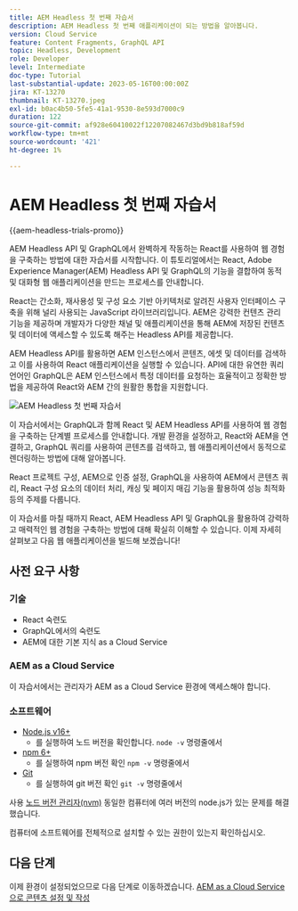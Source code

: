 ```yaml
---
title: AEM Headless 첫 번째 자습서
description: AEM Headless 첫 번째 애플리케이션이 되는 방법을 알아봅니다.
version: Cloud Service
feature: Content Fragments, GraphQL API
topic: Headless, Development
role: Developer
level: Intermediate
doc-type: Tutorial
last-substantial-update: 2023-05-16T00:00:00Z
jira: KT-13270
thumbnail: KT-13270.jpeg
exl-id: b0ac4b50-5fe5-41a1-9530-8e593d7000c9
duration: 122
source-git-commit: af928e60410022f12207082467d3bd9b818af59d
workflow-type: tm+mt
source-wordcount: '421'
ht-degree: 1%

---
```


# AEM Headless 첫 번째 자습서

{{aem-headless-trials-promo}}

AEM Headless API 및 GraphQL에서 완벽하게 작동하는 React를 사용하여 웹 경험을 구축하는 방법에 대한 자습서를 시작합니다. 이 튜토리얼에서는 React, Adobe Experience Manager(AEM) Headless API 및 GraphQL의 기능을 결합하여 동적 및 대화형 웹 애플리케이션을 만드는 프로세스를 안내합니다.

React는 간소화, 재사용성 및 구성 요소 기반 아키텍처로 알려진 사용자 인터페이스 구축을 위해 널리 사용되는 JavaScript 라이브러리입니다. AEM은 강력한 컨텐츠 관리 기능을 제공하며 개발자가 다양한 채널 및 애플리케이션을 통해 AEM에 저장된 컨텐츠 및 데이터에 액세스할 수 있도록 해주는 Headless API를 제공합니다.

AEM Headless API를 활용하면 AEM 인스턴스에서 콘텐츠, 에셋 및 데이터를 검색하고 이를 사용하여 React 애플리케이션을 실행할 수 있습니다. API에 대한 유연한 쿼리 언어인 GraphQL은 AEM 인스턴스에서 특정 데이터를 요청하는 효율적이고 정확한 방법을 제공하여 React와 AEM 간의 원활한 통합을 지원합니다.

![AEM Headless 첫 번째 자습서](./assets/overview/overview.png)

이 자습서에서는 GraphQL과 함께 React 및 AEM Headless API를 사용하여 웹 경험을 구축하는 단계별 프로세스를 안내합니다. 개발 환경을 설정하고, React와 AEM을 연결하고, GraphQL 쿼리를 사용하여 콘텐츠를 검색하고, 웹 애플리케이션에서 동적으로 렌더링하는 방법에 대해 알아봅니다.

React 프로젝트 구성, AEM으로 인증 설정, GraphQL을 사용하여 AEM에서 콘텐츠 쿼리, React 구성 요소의 데이터 처리, 캐싱 및 페이지 매김 기능을 활용하여 성능 최적화 등의 주제를 다룹니다.

이 자습서를 마칠 때까지 React, AEM Headless API 및 GraphQL을 활용하여 강력하고 매력적인 웹 경험을 구축하는 방법에 대해 확실히 이해할 수 있습니다. 이제 자세히 살펴보고 다음 웹 애플리케이션을 빌드해 보겠습니다!

## 사전 요구 사항

### 기술

+ React 숙련도
+ GraphQL에서의 숙련도
+ AEM에 대한 기본 지식 as a Cloud Service

### AEM as a Cloud Service

이 자습서에서는 관리자가 AEM as a Cloud Service 환경에 액세스해야 합니다.

### 소프트웨어

+ [Node.js v16+](https://nodejs.org/en/)
   + 를 실행하여 노드 버전을 확인합니다. `node -v` 명령줄에서
+ [npm 6+](https://www.npmjs.com/)
   + 를 실행하여 npm 버전 확인 `npm -v` 명령줄에서
+ [Git](https://git-scm.com/)
   + 를 실행하여 git 버전 확인 `git -v` 명령줄에서

사용 [노드 버전 관리자(nvm)](https://github.com/nvm-sh/nvm) 동일한 컴퓨터에 여러 버전의 node.js가 있는 문제를 해결했습니다.

컴퓨터에 소프트웨어를 전체적으로 설치할 수 있는 권한이 있는지 확인하십시오.

## 다음 단계

이제 환경이 설정되었으므로 다음 단계로 이동하겠습니다. [AEM as a Cloud Service으로 콘텐츠 설정 및 작성](./1-content-modeling.md)
